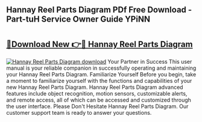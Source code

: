 ## Hannay Reel Parts Diagram PDf Free Download - Part-tuH Service Owner Guide YPiNN

# <h2><a href="http://dfjsokp.blite.top/?on=Hannay+Reel+Parts+Diagram">🔗Download New 👉🔴 Hannay Reel Parts Diagram</a></h2>

[![Hannay Reel Parts Diagram download](https://i.imgur.com/lujVjoI.png)](http://dfjsokp.blite.top/?on=Hannay+Reel+Parts+Diagram)
Your Partner in Success This user manual is your reliable companion in successfully operating and maintaining your Hannay Reel Parts Diagram. Familiarize Yourself Before you begin, take a moment to familiarize yourself with the functions and capabilities of your new Hannay Reel Parts Diagram. Hannay Reel Parts Diagram advanced features include object recognition, motion sensors, customizable alerts, and remote access, all of which can be accessed and customized through the user interface. Please Don't Hesitate Hannay Reel Parts Diagram. Our customer support team is ready to answer your questions.
